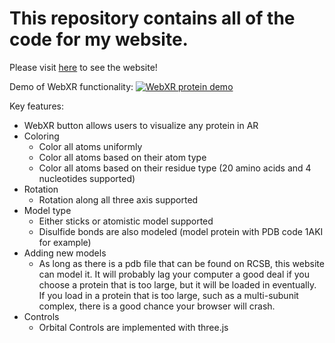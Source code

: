 # This repository contains all of the code for my website.
Please visit [here](https://meiersd.github.io) to see the website!

Demo of WebXR functionality:
[![WebXR protein demo](https://img.youtube.com/vi/nMdJu7KOOKk/maxresdefault.jpg)](https://www.youtube.com/watch?v=nMdJu7KOOKk)

Key features:
  - WebXR button allows users to visualize any protein in AR
  - Coloring
    - Color all atoms uniformly
    - Color all atoms based on their atom type
    - Color all atoms based on their residue type (20 amino acids and 4 nucleotides supported)
  - Rotation
    - Rotation along all three axis supported
  - Model type
     - Either sticks or atomistic model supported
    - Disulfide bonds are also modeled (model protein with PDB code 1AKI for example)
  - Adding new models
    - As long as there is a pdb file that can be found on RCSB, this website can model it. It will probably lag your computer a good deal if you choose a protein that is too large, but it will be loaded in eventually. If you load in a protein that is too large, such as a multi-subunit complex, there is a good chance your browser will crash.
  - Controls
    - Orbital Controls are implemented with three.js
